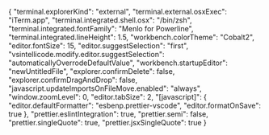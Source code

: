 


{
  "terminal.explorerKind": "external",
  "terminal.external.osxExec": "iTerm.app",
  "terminal.integrated.shell.osx": "/bin/zsh",
  "terminal.integrated.fontFamily": "Menlo for Powerline",
  "terminal.integrated.lineHeight": 1.5,
  "workbench.colorTheme": "Cobalt2",
  "editor.fontSize": 15,
  "editor.suggestSelection": "first",
  "vsintellicode.modify.editor.suggestSelection": "automaticallyOverrodeDefaultValue",
  "workbench.startupEditor": "newUntitledFile",
  "explorer.confirmDelete": false,
  "explorer.confirmDragAndDrop": false,
  "javascript.updateImportsOnFileMove.enabled": "always",
  "window.zoomLevel": 0,
  "editor.tabSize": 2,
  "[javascript]": {
    "editor.defaultFormatter": "esbenp.prettier-vscode",
    "editor.formatOnSave": true
  },
  "prettier.eslintIntegration": true,
  "prettier.semi": false,
  "prettier.singleQuote": true,
  "prettier.jsxSingleQuote": true
}
